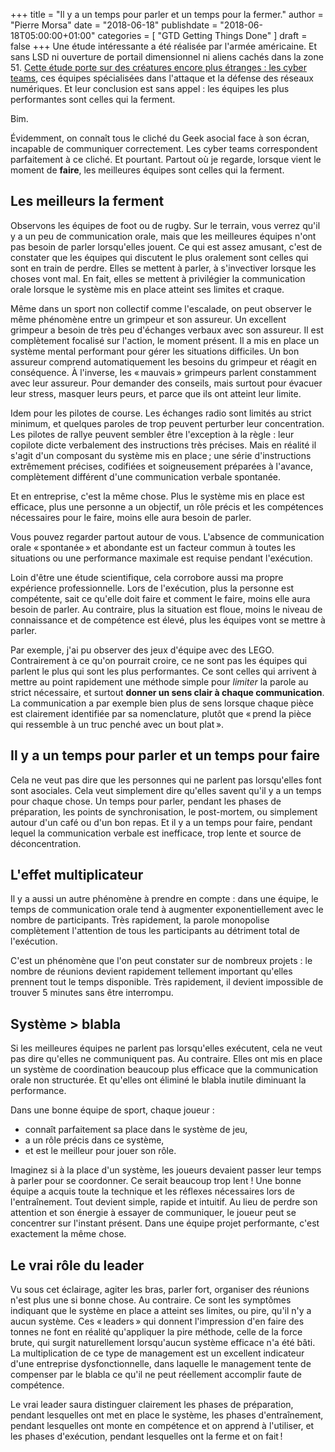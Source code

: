 +++
title      = "Il y a un temps pour parler et un temps pour la fermer."
author     = "Pierre Morsa"
date       = "2018-06-18"
publishdate = "2018-06-18T05:00:00+01:00" 
categories = [ "GTD Getting Things Done" ]
draft      = false
+++
Une étude intéressante a été réalisée par l'armée américaine. Et sans LSD ni ouverture de portail dimensionnel ni aliens cachés dans la zone 51. [Cette étude porte sur des créatures encore plus étranges : les cyber teams](https://arstechnica.com/information-technology/2018/04/army-researchers-find-the-best-cyber-teams-are-antisocial-cyber-teams/), ces équipes spécialisées dans l'attaque et la défense des réseaux numériques. Et leur conclusion est sans appel : les équipes les plus performantes sont celles qui la ferment.

Bim.

Évidemment, on connaît tous le cliché du Geek asocial face à son écran, incapable de communiquer correctement. Les cyber teams correspondent parfaitement à ce cliché. Et pourtant. Partout où je regarde, lorsque vient le moment de **faire**, les meilleures équipes sont celles qui la ferment.

## Les meilleurs la ferment
Observons les équipes de foot ou de rugby. Sur le terrain, vous verrez qu'il y a un peu de communication orale, mais que les meilleures équipes n'ont pas besoin de parler lorsqu'elles jouent. Ce qui est assez amusant, c'est de constater que les équipes qui discutent le plus oralement sont celles qui sont en train de perdre. Elles se mettent à parler, à s'invectiver lorsque les choses vont mal. En fait, elles se mettent à privilégier la communication orale lorsque le système mis en place atteint ses limites et craque.

Même dans un sport non collectif comme l'escalade, on peut observer le même phénomène entre un grimpeur et son assureur. Un excellent grimpeur a besoin de très peu d'échanges verbaux avec son assureur. Il est complètement focalisé sur l'action, le moment présent. Il a mis en place un système mental performant pour gérer les situations difficiles. Un bon assureur comprend automatiquement les besoins du grimpeur et réagit en conséquence. À l'inverse, les « mauvais » grimpeurs parlent constamment avec leur assureur. Pour demander des conseils, mais surtout pour évacuer leur stress, masquer leurs peurs, et parce que ils ont atteint leur limite.

Idem pour les pilotes de course. Les échanges radio sont limités au strict minimum, et quelques paroles de trop peuvent perturber leur concentration. Les pilotes de rallye peuvent sembler être l'exception à la règle : leur copilote dicte verbalement des instructions très précises. Mais en réalité il s'agit d'un composant du système mis en place ; une série d'instructions extrêmement précises, codifiées et soigneusement préparées à l'avance, complètement différent d'une communication verbale spontanée.

Et en entreprise, c'est la même chose. Plus le système mis en place est efficace, plus une personne a un objectif, un rôle précis et les compétences nécessaires pour le faire, moins elle aura besoin de parler.

Vous pouvez regarder partout autour de vous. L'absence de communication orale « spontanée » et abondante est un facteur commun à toutes les situations ou une performance maximale est requise pendant l'exécution. 

Loin d'être une étude scientifique, cela corrobore aussi ma propre expérience professionnelle. Lors de l'exécution, plus la personne est compétente, sait ce qu'elle doit faire et comment le faire, moins elle aura besoin de parler. Au contraire, plus la situation est floue, moins le niveau de connaissance et de compétence est élevé, plus les équipes vont se mettre à parler.

Par exemple, j'ai pu observer des jeux d'équipe avec des LEGO. Contrairement à ce qu'on pourrait croire, ce ne sont pas les équipes qui parlent le plus qui sont les plus performantes. Ce sont celles qui arrivent à mettre au point rapidement une méthode simple pour *limiter* la parole au strict nécessaire, et surtout **donner un sens clair à chaque communication**. La communication a par exemple bien plus de sens lorsque chaque pièce est clairement identifiée par sa nomenclature, plutôt que « prend la pièce qui ressemble à un truc penché avec un bout plat ».

## Il y a un temps pour parler et un temps pour faire
Cela ne veut pas dire que les personnes qui ne parlent pas lorsqu'elles font sont asociales. Cela veut simplement dire qu'elles savent qu'il y a un temps pour chaque chose. Un temps pour parler, pendant les phases de préparation, les points de synchronisation, le post-mortem, ou simplement autour d'un café ou d'un bon repas. Et il y a un temps pour faire, pendant lequel la communication verbale est inefficace, trop lente et source de déconcentration.

## L'effet multiplicateur
Il y a aussi un autre phénomène à prendre en compte : dans une équipe, le temps de communication orale tend à augmenter exponentiellement avec le nombre de participants. Très rapidement, la parole monopolise complètement l'attention de tous les participants au détriment total de l'exécution.

C'est un phénomène que l'on peut constater sur de nombreux projets : le nombre de réunions devient rapidement tellement important qu'elles prennent tout le temps disponible. Très rapidement, il devient impossible de trouver 5 minutes sans être interrompu.

## Système > blabla
Si les meilleures équipes ne parlent pas lorsqu'elles exécutent, cela ne veut pas dire qu'elles ne communiquent pas. Au contraire. Elles ont mis en place un système de coordination beaucoup plus efficace que la communication orale non structurée. Et qu'elles ont éliminé le blabla inutile diminuant la performance.

Dans une bonne équipe de sport, chaque joueur :

* connaît parfaitement sa place dans le système de jeu,
* a un rôle précis dans ce système,
* et est le meilleur pour jouer son rôle.

Imaginez si à la place d'un système, les joueurs devaient passer leur temps à parler pour se coordonner. Ce serait beaucoup trop lent ! Une bonne équipe a acquis toute la technique et les réflexes nécessaires lors de l'entraînement. Tout devient simple, rapide et intuitif. Au lieu de perdre son attention et son énergie à essayer de communiquer, le joueur peut se concentrer sur l'instant présent. Dans une équipe projet performante, c'est exactement la même chose. 

## Le vrai rôle du leader
Vu sous cet éclairage, agiter les bras, parler fort, organiser des réunions n'est plus une si bonne chose. Au contraire. Ce sont les symptômes indiquant que le système en place a atteint ses limites, ou pire, qu'il n'y a aucun système. Ces « leaders » qui donnent l'impression d'en faire des tonnes ne font en réalité qu'appliquer la pire méthode, celle de la force brute, qui surgit naturellement lorsqu'aucun système efficace n'a été bâti. La multiplication de ce type de management est un excellent indicateur d'une entreprise dysfonctionnelle, dans laquelle le management tente de compenser par le blabla ce qu'il ne peut réellement accomplir faute de compétence.

Le vrai leader saura distinguer clairement les phases de préparation, pendant lesquelles ont met en place le système, les phases d'entraînement, pendant lesquelles ont monte en compétence et on apprend à l'utiliser, et les phases d'exécution, pendant lesquelles ont la ferme et on fait !
